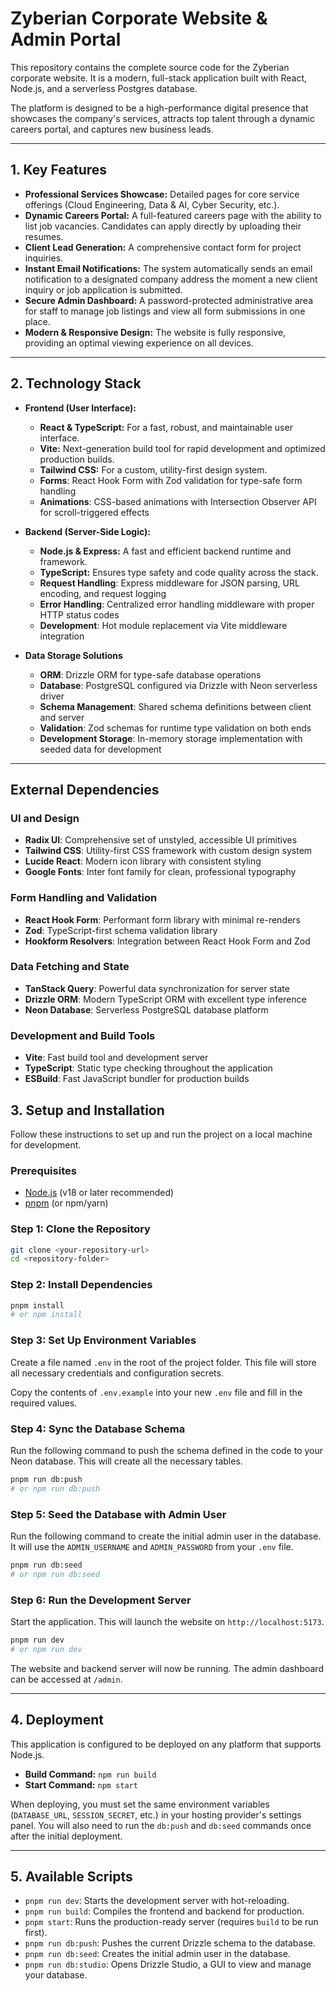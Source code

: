 # Zyberian Corporate Website & Admin Portal

This repository contains the complete source code for the Zyberian corporate website. It is a modern, full-stack application built with React, Node.js, and a serverless Postgres database.

The platform is designed to be a high-performance digital presence that showcases the company's services, attracts top talent through a dynamic careers portal, and captures new business leads.

---

## 1. Key Features

- **Professional Services Showcase:** Detailed pages for core service offerings (Cloud Engineering, Data & AI, Cyber Security, etc.).
- **Dynamic Careers Portal:** A full-featured careers page with the ability to list job vacancies. Candidates can apply directly by uploading their resumes.
- **Client Lead Generation:** A comprehensive contact form for project inquiries.
- **Instant Email Notifications:** The system automatically sends an email notification to a designated company address the moment a new client inquiry or job application is submitted.
- **Secure Admin Dashboard:** A password-protected administrative area for staff to manage job listings and view all form submissions in one place.
- **Modern & Responsive Design:** The website is fully responsive, providing an optimal viewing experience on all devices.

---

## 2. Technology Stack

- **Frontend (User Interface):**
  - **React & TypeScript:** For a fast, robust, and maintainable user interface.
  - **Vite:** Next-generation build tool for rapid development and optimized production builds.
  - **Tailwind CSS:** For a custom, utility-first design system.
  - **Forms**: React Hook Form with Zod validation for type-safe form handling
  - **Animations**: CSS-based animations with Intersection Observer API for scroll-triggered effects

- **Backend (Server-Side Logic):**
  - **Node.js & Express:** A fast and efficient backend runtime and framework.
  - **TypeScript:** Ensures type safety and code quality across the stack.
  - **Request Handling**: Express middleware for JSON parsing, URL encoding, and request logging
  - **Error Handling**: Centralized error handling middleware with proper HTTP status codes
  - **Development**: Hot module replacement via Vite middleware integration

-  **Data Storage Solutions**
   - **ORM**: Drizzle ORM for type-safe database operations
   - **Database**: PostgreSQL configured via Drizzle with Neon serverless driver
   - **Schema Management**: Shared schema definitions between client and server
   - **Validation**: Zod schemas for runtime type validation on both ends
   - **Development Storage**: In-memory storage implementation with seeded data for development

---

## External Dependencies

### UI and Design
- **Radix UI**: Comprehensive set of unstyled, accessible UI primitives
- **Tailwind CSS**: Utility-first CSS framework with custom design system
- **Lucide React**: Modern icon library with consistent styling
- **Google Fonts**: Inter font family for clean, professional typography

### Form Handling and Validation
- **React Hook Form**: Performant form library with minimal re-renders
- **Zod**: TypeScript-first schema validation library
- **Hookform Resolvers**: Integration between React Hook Form and Zod

### Data Fetching and State
- **TanStack Query**: Powerful data synchronization for server state
- **Drizzle ORM**: Modern TypeScript ORM with excellent type inference
- **Neon Database**: Serverless PostgreSQL database platform

### Development and Build Tools
- **Vite**: Fast build tool and development server
- **TypeScript**: Static type checking throughout the application
- **ESBuild**: Fast JavaScript bundler for production builds


## 3. Setup and Installation

Follow these instructions to set up and run the project on a local machine for development.

### Prerequisites

- [Node.js](https://nodejs.org/en/download/) (v18 or later recommended)
- [pnpm](https://pnpm.io/installation) (or npm/yarn)

### Step 1: Clone the Repository

```bash
git clone <your-repository-url>
cd <repository-folder>
```

### Step 2: Install Dependencies

```bash
pnpm install
# or npm install
```

### Step 3: Set Up Environment Variables

Create a file named `.env` in the root of the project folder. This file will store all necessary credentials and configuration secrets.

Copy the contents of `.env.example` into your new `.env` file and fill in the required values.

### Step 4: Sync the Database Schema

Run the following command to push the schema defined in the code to your Neon database. This will create all the necessary tables.

```bash
pnpm run db:push
# or npm run db:push
```

### Step 5: Seed the Database with Admin User

Run the following command to create the initial admin user in the database. It will use the `ADMIN_USERNAME` and `ADMIN_PASSWORD` from your `.env` file.

```bash
pnpm run db:seed
# or npm run db:seed
```

### Step 6: Run the Development Server

Start the application. This will launch the website on `http://localhost:5173`.

```bash
pnpm run dev
# or npm run dev
```

The website and backend server will now be running. The admin dashboard can be accessed at `/admin`.

---

## 4. Deployment

This application is configured to be deployed on any platform that supports Node.js.

- **Build Command:** `npm run build`
- **Start Command:** `npm start`

When deploying, you must set the same environment variables (`DATABASE_URL`, `SESSION_SECRET`, etc.) in your hosting provider's settings panel. You will also need to run the `db:push` and `db:seed` commands once after the initial deployment.

---

## 5. Available Scripts

- `pnpm run dev`: Starts the development server with hot-reloading.
- `pnpm run build`: Compiles the frontend and backend for production.
- `pnpm start`: Runs the production-ready server (requires `build` to be run first).
- `pnpm run db:push`: Pushes the current Drizzle schema to the database.
- `pnpm run db:seed`: Creates the initial admin user in the database.
- `pnpm run db:studio`: Opens Drizzle Studio, a GUI to view and manage your database.
